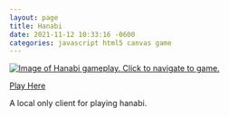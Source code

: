 ```yaml
---
layout: page
title: Hanabi
date: 2021-11-12 10:33:16 -0600
categories: javascript html5 canvas game
---
```


[![Image of Hanabi gameplay. Click to navigate to game.](..assets/Screenshot_20211112-161821~2.png)](https://cwynn.com/hanabi)

[Play Here](https://cwynn.com/hanabi)

A local only client for playing hanabi.
